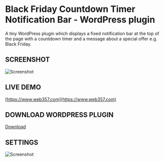 # Black Friday Countdown Timer Notification Bar - WordPress plugin

A tiny WordPress plugin which displays a fixed notification bar at the top of the page with a countdown timer and a message about a special offer e.g. Black Friday.

## SCREENSHOT

![Screenshot](https://www.web357.com/wp-content/uploads/screenshot-www.web357.com-2020.11.25-00_02_25.png "Screenshot")

## LIVE DEMO
[https://www.web357.com](https://www.web357.com)

## DOWNLOAD WORDPRESS PLUGIN
[Download](https://github.com/Yiannistaos/black-friday-countdown-timer-notification-bar-wordpress-plugin/archive/main.zip)

## SETTINGS
![Screenshot](https://www.web357.com/wp-content/uploads/screenshot-localhost-2020.11.26-14_30_18.png "Screenshot")
